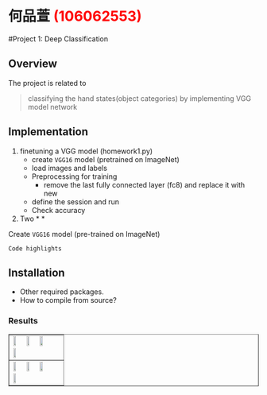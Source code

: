 # 何品萱 <span style="color:red">(106062553)</span>

#Project 1: Deep Classification

## Overview
The project is related to 
> classifying the hand states(object categories) by implementing VGG model network


## Implementation
1. finetuning a VGG model (homework1.py)
	* create `VGG16` model (pretrained on ImageNet)
	* load images and labels
	* Preprocessing for training
        * remove the last fully connected layer (fc8) and replace it with new
	* define the session and run
	* Check accuracy
2. Two
	* 
	* 
	
Create `VGG16` model (pre-trained on ImageNet)
```
Code highlights
```

## Installation
* Other required packages.
* How to compile from source?

### Results

<table border=1>
<tr>
<td>
<img src="placeholder.jpg" width="24%"/>
<img src="placeholder.jpg"  width="24%"/>
<img src="placeholder.jpg" width="24%"/>
<img src="placeholder.jpg" width="24%"/>
</td>
</tr>

<tr>
<td>
<img src="placeholder.jpg" width="24%"/>
<img src="placeholder.jpg"  width="24%"/>
<img src="placeholder.jpg" width="24%"/>
<img src="placeholder.jpg" width="24%"/>
</td>
</tr>

</table>


